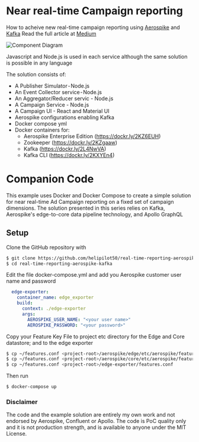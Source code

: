 # Near real-time Campaign reporting
How to acheive new real-time campaign reporting using [Aerospike](www.aerospike.com) and [Kafka](https://kafka.apache.org/)
Read the full article at [Medium](https://link.medium.com/)

![Component Diagram](http://www.plantuml.com/plantuml/proxy?src=https://raw.githubusercontent.com/helipilot50/real-time-reporting-aerospike-kafka/master/architecture/complete-component-detail.puml&fmt=svg)

Javascript and Node.js is used in each service although the same solution is possible in any language

The solution consists of:
* A Publisher Simulator - Node.js
* An Event Collector service - Node.js
* An Aggregator/Reducer servic - Node.js
* A Campaign Service - Node.js
* A Campaign UI - React and Material UI
* Aerospike configurations enabling Kafka
* Docker compose yml
* Docker containers for:
  * Aerospike Enterprise Edition (https://dockr.ly/2KZ6EUH)
  * Zookeeper (https://dockr.ly/2KZgaaw)
  * Kafka (https://dockr.ly/2L4NwVA)
  * Kafka CLI (https://dockr.ly/2KXYEn4)


# Companion Code
This example uses Docker and Docker Compose to create a simple solution for near real-time Ad Campaign reporting on a fixed set of campaign dimensions. The solution presented in this series relies on Kafka, Aerospike's edge-to-core data pipeline technology, and Apollo GraphQL


## Setup

Clone the GitHub repository with 
```bash
$ git clone https://github.com/helipilot50/real-time-reporting-aerospike-kafka 
$ cd real-time-reporting-aerospike-kafka
```
Edit the file docker-compose.yml and add you Aerospike customer user name and password
```yml
  edge-exporter:
    container_name: edge_exporter
    build:
      context: ./edge-exporter
      args:
        AEROSPIKE_USER_NAME: "<your user name>"
        AEROSPIKE_PASSWORD: "<your password>"
```
Copy your Feature Key File to project etc directory for the Edge and Core datastore; and to the edge exporter
```bash
$ cp ~/features.conf <project-root>/aerospike/edge/etc/aerospike/features.conf
$ cp ~/features.conf <project-root>/aerospike/core/etc/aerospike/features.conf
$ cp ~/features.conf <project-root>/edge-exporter/features.conf
```
Then run
```bash
$ docker-compose up
```

### Disclaimer
The code and the example solution are entirely my own work and not endorsed by Aerospike, Confluent or Apollo. The code is PoC quality only and it is not production strength, and is available to anyone under the MIT License.
